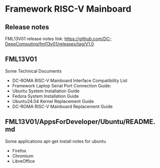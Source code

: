# Framework RISC-V Mainboard 

## Release notes
FML13V01 release notes link:
https://github.com/DC-DeepComputing/fml13v01/releases/tag/V1.0

## FML13V01
Some Technical Documents 
- DC-ROMA RISC-V Mainboard Interface Compatibility List
- Framework Laptop Serial Port Connection Guide:
- Ubuntu System Installation Guide
- Fedora System Installation Guide
- Ubuntu24.04 Kernel Replacement Guide
- DC-ROMA RISC-V Mainboard Replacement Guide

## FML13V01/AppsForDeveloper/Ubuntu/README.md
Some applications apt-get install notes for ubuntu
- Firefox
- Chromium
- LibreOffice
